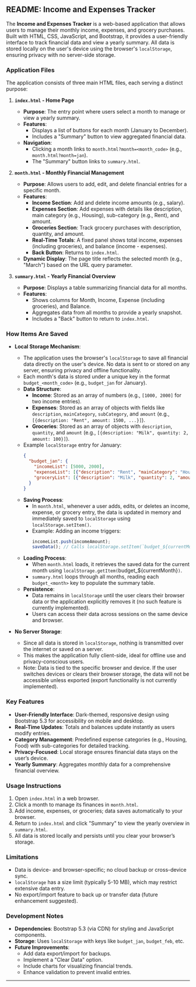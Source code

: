 ## README: Income and Expenses Tracker

The **Income and Expenses Tracker** is a web-based application that allows users to manage their monthly income, expenses, and grocery purchases. Built with HTML, CSS, JavaScript, and Bootstrap, it provides a user-friendly interface to track financial data and view a yearly summary. All data is stored locally on the user's device using the browser's `localStorage`, ensuring privacy with no server-side storage.

### **Application Files**

The application consists of three main HTML files, each serving a distinct purpose:

1. **`index.html` - Home Page**
   - **Purpose**: The entry point where users select a month to manage or view a yearly summary.
   - **Features**:
     - Displays a list of buttons for each month (January to December).
     - Includes a "Summary" button to view aggregated financial data.
   - **Navigation**:
     - Clicking a month links to `month.html?month=<month_code>` (e.g., `month.html?month=jan`).
     - The "Summary" button links to `summary.html`.

2. **`month.html` - Monthly Financial Management**
   - **Purpose**: Allows users to add, edit, and delete financial entries for a specific month.
   - **Features**:
     - **Income Section**: Add and delete income amounts (e.g., salary).
     - **Expenses Section**: Add expenses with details like description, main category (e.g., Housing), sub-category (e.g., Rent), and amount.
     - **Groceries Section**: Track grocery purchases with description, quantity, and amount.
     - **Real-Time Totals**: A fixed panel shows total income, expenses (including groceries), and balance (income - expenses).
     - **Back Button**: Returns to `index.html`.
   - **Dynamic Display**: The page title reflects the selected month (e.g., "March") based on the URL query parameter.

3. **`summary.html` - Yearly Financial Overview**
   - **Purpose**: Displays a table summarizing financial data for all months.
   - **Features**:
     - Shows columns for Month, Income, Expense (including groceries), and Balance.
     - Aggregates data from all months to provide a yearly snapshot.
     - Includes a "Back" button to return to `index.html`.

### **How Items Are Saved**

- **Local Storage Mechanism**:
  - The application uses the browser's `localStorage` to save all financial data directly on the user's device. No data is sent to or stored on any server, ensuring privacy and offline functionality.
  - Each month's data is stored under a unique key in the format `budget_<month_code>` (e.g., `budget_jan` for January).
  - **Data Structure**:
    - **Income**: Stored as an array of numbers (e.g., `[1000, 2000]` for two income entries).
    - **Expenses**: Stored as an array of objects with fields like `description`, `mainCategory`, `subCategory`, and `amount` (e.g., `[{description: "Rent", amount: 1500, ...}]`).
    - **Groceries**: Stored as an array of objects with `description`, `quantity`, and `amount` (e.g., `[{description: "Milk", quantity: 2, amount: 100}]`).
  - Example `localStorage` entry for January:
    ```json
    {
      "budget_jan": {
        "incomeList": [5000, 2000],
        "expenseList": [{"description": "Rent", "mainCategory": "Housing", "subCategory": "Rent/Mortgage", "amount": 2000}],
        "groceryList": [{"description": "Milk", "quantity": 2, "amount": 100}]
      }
    }
  - **Saving Process**:
    - In `month.html`, whenever a user adds, edits, or deletes an income, expense, or grocery entry, the data is updated in memory and immediately saved to `localStorage` using `localStorage.setItem()`.
    - Example: Adding an income triggers:
      ```javascript
      incomeList.push(incomeAmount);
      saveData(); // Calls localStorage.setItem(`budget_${currentMonth}`, JSON.stringify(data));
      ```
  - **Loading Process**:
    - When `month.html` loads, it retrieves the saved data for the current month using `localStorage.getItem(`budget_${currentMonth}`)`.
    - `summary.html` loops through all months, reading each `budget_<month>` key to populate the summary table.
  - **Persistence**:
    - Data remains in `localStorage` until the user clears their browser data or the application explicitly removes it (no such feature is currently implemented).
    - Users can access their data across sessions on the same device and browser.

- **No Server Storage**:
  - Since all data is stored in `localStorage`, nothing is transmitted over the internet or saved on a server.
  - This makes the application fully client-side, ideal for offline use and privacy-conscious users.
  - Note: Data is tied to the specific browser and device. If the user switches devices or clears their browser storage, the data will not be accessible unless exported (export functionality is not currently implemented).

### **Key Features**
- **User-Friendly Interface**: Dark-themed, responsive design using Bootstrap 5.3 for accessibility on mobile and desktop.
- **Real-Time Updates**: Totals and balances update instantly as users modify entries.
- **Category Management**: Predefined expense categories (e.g., Housing, Food) with sub-categories for detailed tracking.
- **Privacy-Focused**: Local storage ensures financial data stays on the user’s device.
- **Yearly Summary**: Aggregates monthly data for a comprehensive financial overview.

### **Usage Instructions**
1. Open `index.html` in a web browser.
2. Click a month to manage its finances in `month.html`.
3. Add income, expenses, or groceries; data saves automatically to your browser.
4. Return to `index.html` and click "Summary" to view the yearly overview in `summary.html`.
5. All data is stored locally and persists until you clear your browser’s storage.

### **Limitations**
- Data is device- and browser-specific; no cloud backup or cross-device sync.
- `localStorage` has a size limit (typically 5-10 MB), which may restrict extensive data entry.
- No export/import feature to back up or transfer data (future enhancement suggested).

### **Development Notes**
- **Dependencies**: Bootstrap 5.3 (via CDN) for styling and JavaScript components.
- **Storage**: Uses `localStorage` with keys like `budget_jan`, `budget_feb`, etc.
- **Future Improvements**:
  - Add data export/import for backups.
  - Implement a "Clear Data" option.
  - Include charts for visualizing financial trends.
  - Enhance validation to prevent invalid entries.

---
